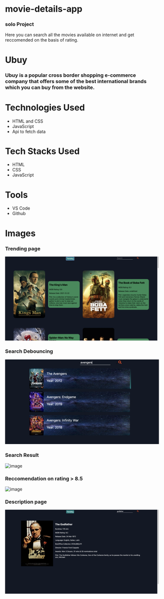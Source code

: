 # movie-details-app
### solo Project
Here you can search all the movies available on internet and get reccomended on the basis of rating.

# Ubuy
### Ubuy is a popular cross border shopping e-commerce company that offers some of the best international brands which you can buy from the website.


# Technologies Used
* HTML and CSS
* JavaScript
* Api to fetch data

# Tech Stacks Used
* HTML
* CSS
* JavaScript

# Tools
* VS Code
* Github


# Images

### Trending page
![image](https://github.com/rohitsingh-23/movie-details-app/blob/main/Ss/Trending.png?raw=true)


### Search Debouncing 
![image](https://github.com/rohitsingh-23/movie-details-app/blob/main/Ss/Search%20Debouncing.png?raw=true)


### Search Result
![image](https://github.com/rohitsingh-23/movie-details-app/blob/main/Ss/Search%20Result.png?raw=true)


### Reccomendation on rating > 8.5
![image](https://github.com/rohitsingh-23/movie-details-app/blob/main/Ss/Recommended%20.png?raw=true)


### Description page
![image](https://github.com/rohitsingh-23/movie-details-app/blob/main/Ss/Complete%20Details.png?raw=true)

